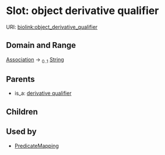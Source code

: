 
# Slot: object derivative qualifier




URI: [biolink:object_derivative_qualifier](https://w3id.org/biolink/vocab/object_derivative_qualifier)


## Domain and Range

[Association](Association.md) &#8594;  <sub>0..1</sub> [String](types/String.md)

## Parents

 *  is_a: [derivative qualifier](derivative_qualifier.md)

## Children


## Used by

 * [PredicateMapping](PredicateMapping.md)
